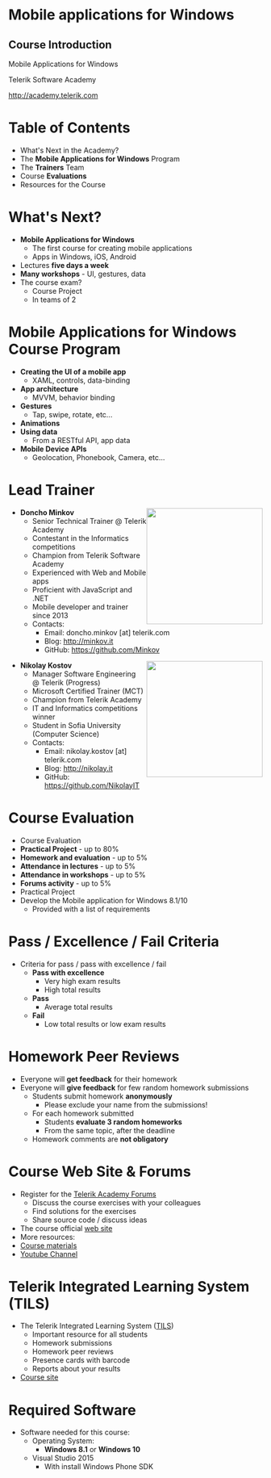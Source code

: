 <!-- section start -->

<!-- attr: {id: 'title', class: 'slide-title', hasScriptWrapper: true} -->
# Mobile applications for Windows
## Course Introduction

<div class="signature">
    <p class="signature-course">Mobile Applications for Windows</p>
    <p class="signature-initiative">Telerik Software Academy</p>
    <a href="http://academy.telerik.com" class="signature-link">http://academy.telerik.com</a>
</div>

<!-- section start -->

<!-- attr: { id:'table-of-contents' } -->
# Table of Contents

- What's Next in the Academy?
- The **Mobile Applications for Windows** Program
- The **Trainers** Team
- Course **Evaluations**
- Resources for the Course

<!--  section start -->

<!-- attr: { class:'slide-section', id:'coming-next', showInPresentation: true } -->
<!-- # Mobile Applications for Windows
## The Next (Last) Module in the Software Academy -->

<!-- attr: { hasScriptWrapper:true, style:'font-size:0.9em' } -->

# What's Next?

- **Mobile Applications for Windows**
  - The first course for creating mobile applications
  - Apps in Windows, iOS, Android
- Lectures **five days a week**
- **Many workshops** - UI, gestures, data
- The course exam?
  - Course Project
  - In teams of 2

<!--  section start -->

<!-- attr: {class: 'slide-section', id: 'databases-program', showInPresentation: true} -->
<!-- # Mobile Applications for Windows Course Program
## What Will be Covered in the Course? -->

<!-- attr: {style: 'font-size: 40px'} -->
# Mobile Applications for Windows Course Program

- **Creating the UI of a mobile app**
  - XAML, controls, data-binding
- **App architecture**
  - MVVM, behavior binding
- **Gestures**
  - Tap, swipe, rotate, etc...
- **Animations**
- **Using data**
  - From a RESTful API, app data
- **Mobile Device APIs**
  - Geolocation, Phonebook, Camera, etc...

<!--  section start -->
<!-- attr: {class: 'slide-section', id: 'trainers', showInPresentation: true} -->
<!-- # The Trainers Team -->

<!-- attr: {style: "font-size:40px", hasScriptWrapper: true} -->
# Lead Trainer

<img src="https://raw.githubusercontent.com/TelerikAcademy/Common/master/revealjs-theme/css/imgs/doncho-minkov.jpg" style="float:right" height="230" />

- **Doncho Minkov**
  - Senior Technical Trainer @ Telerik Academy
  - Contestant in the Informatics competitions
  - Champion from Telerik Software Academy
  - Experienced with Web and Mobile apps
  - Proficient with JavaScript and .NET
  - Mobile developer and trainer since 2013
  - Contacts:
    - Email: doncho.minkov [at] telerik.com
    - Blog: http://minkov.it
    - GitHub: https://github.com/Minkov

<!-- attr: {style: "font-size:40px", hasScriptWrapper: true, showInPresentation: true} -->
<!-- # The Trainers Team -->

<img src="https://raw.githubusercontent.com/TelerikAcademy/Common/master/revealjs-theme/css/imgs/nikolay-kostov.png" style="float:right" height="230" />

- **Nikolay Kostov**
  - Manager Software Engineering <br/>@ Telerik (Progress)
  - Microsoft Certified Trainer (MCT)
  - Champion from Telerik Academy
  - IT and Informatics competitions winner
  - Student in Sofia University (Computer Science)
  - Contacts:
    - Email: nikolay.kostov [at] telerik.com
    - Blog: http://nikolay.it
    - GitHub: https://github.com/NikolayIT

<!--  section start -->

<!-- attr: {id: 'evaluation', class: 'slide-section', showInPresentation: true} -->
<!-- # Course Evaluation
## Thank God there are.. NO Bonuses -->

<!-- attr: { style:'font-size:0.9em' } -->
# Course Evaluation

-  Course Evaluation
  - **Practical Project** - up to 80%
  - **Homework and evaluation** - up to 5%
  - **Attendance in lectures** - up to 5%
  - **Attendance in workshops** - up to 5%
  - **Forums activity** - up to 5%
-  Practical Project
  - Develop the Mobile application for Windows 8.1/10
    - Provided with a list of requirements

# Pass / Excellence / Fail Criteria

- Criteria for pass / pass with excellence / fail
  - **Pass with excellence**
    - Very high exam results
    - High total results
  - **Pass**
    - Average total results
  - **Fail**
    - Low total results or low exam results

# Homework Peer Reviews

- Everyone will **get feedback** for their homework
- Everyone will **give feedback** for few random homework submissions
  - Students submit homework **anonymously**
    - Please exclude your name from the submissions!
  - For each homework submitted
    - Students **evaluate 3 random homeworks**
    - From the same topic, after the deadline
  - Homework comments are **not obligatory**

<!--  section start -->

<!-- attr: { id:'resources', class:'slide-section', showInPresentation: true } -->
<!-- # Resources
## Additional to this Course Content? -->

# Course Web Site & Forums
-	Register for the [Telerik Academy Forums](http://http://telerikacademy.com/Forum/Category/64/windows-mobile-apps)
	-	Discuss the course exercises with your colleagues
	-	Find solutions for the exercises
	-	Share source code / discuss ideas
-	The course official [web site](http://telerikacademy.com/Courses/Courses/Details/300)
-	More resources:
  - [Course materials](https://github.com/TelerikAcademy/Windows-Applications)
  - [Youtube Channel](https://www.youtube.com/playlist?list=PLF4lVL1sPDSnpR5Qc128e1oyqOLprk52A)

# Telerik Integrated Learning System (TILS)
- The Telerik Integrated Learning System ([TILS](http://www.telerikacademy.com))
  - Important resource for all students
  - Homework submissions
  -  Homework peer reviews
  - Presence cards with barcode
  - Reports about your results
- [Course site](http://telerikacademy.com/Courses/Courses/Details/300)

# Required Software

- Software needed for this course:
  - Operating System:
    - **Windows 8.1** or **Windows 10**
  - Visual Studio 2015
    - With install Windows Phone SDK

<!-- section start  -->

<!-- attr: { class:'slide-section', showInPresentation: true } -->
<!-- # Mobile Applications for Windows
##  Questions -->
